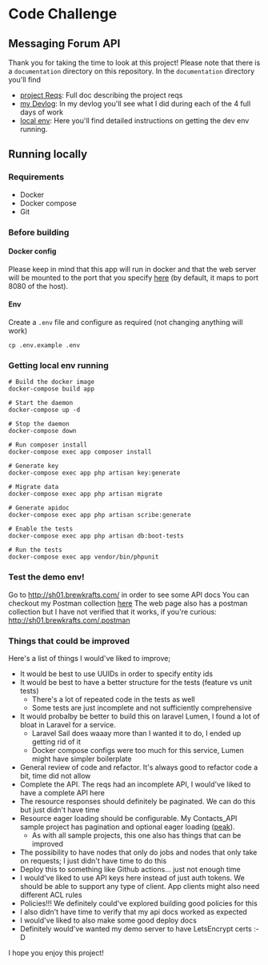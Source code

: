 # Code Challenge
## Messaging Forum API

Thank you for taking the time to look at this project! Please note that there
is a `documentation` directory on this repository. In the `documentation` directory
you'll find
* [project Reqs](./documentation/laravel-message-board-api.md): Full doc describing
  the project reqs
* [my Devlog](./documentation/devlog/log.md): In my devlog you'll see what I did during
  each of the 4 full days of work
* [local env](./documentation/deploy/local.md): Here you'll find detailed instructions
  on getting the dev env running.

## Running locally
### Requirements
* Docker
* Docker compose
* Git

### Before building
#### Docker config
Please keep in mind that this app will run in docker and that the web server will be
mounted to the port that you specify [here](https://github.com/bkRodrigo/story-forum/blob/main/docker-compose.yml#L39)
(by default, it maps to port 8080 of the host).

#### Env
Create a `.env` file and configure as required (not changing anything will work)
```
cp .env.example .env
```

### Getting local env running
```
# Build the docker image
docker-compose build app

# Start the daemon
docker-compose up -d

# Stop the daemon
docker-compose down

# Run composer install
docker-compose exec app composer install

# Generate key
docker-compose exec app php artisan key:generate

# Migrate data
docker-compose exec app php artisan migrate

# Generate apidoc
docker-compose exec app php artisan scribe:generate

# Enable the tests
docker-compose exec app php artisan db:boot-tests

# Run the tests
docker-compose exec app vendor/bin/phpunit
```

### Test the demo env!
Go to http://sh01.brewkrafts.com/ in order to see some API docs
You can checkout my Postman collection [here](documentation/Story-Forum.postman_collection.json)
The web page also has a postman collection but I have not verified that it
works, if you're curious: http://sh01.brewkrafts.com/.postman

### Things that could be improved
Here's a list of things I would've liked to improve;
* It would be best to use UUIDs in order to specify entity ids
* It would be best to have a better structure for the tests (feature vs unit
  tests)
    * There's a lot of repeated code in the tests as well
    * Some tests are just incomplete and not sufficiently comprehensive
* It would probalby be better to build this on laravel Lumen, I found a lot of
  bloat in Laravel for a service.
    * Laravel Sail does waaay more than I wanted it to do, I ended up getting rid
      of it
    * Docker compose configs were too much for this service, Lumen might have
      simpler boilerplate
* General review of code and refactor. It's always good to refactor code a bit,
  time did not allow
* Complete the API. The reqs had an incomplete API, I would've liked to have a
  complete API here
* The resource responses should definitely be paginated. We can do this but just
  didn't have time
* Resource eager loading should be configurable. My Contacts_API sample project
  has pagination and optional eager loading ([peak](https://github.com/bkRodrigo/Contacts_API/blob/main/app/Http/Controllers/ResourceAbstractClass.php#L55)).
    * As with all sample projects, this one also has things that can be improved
* The possibility to have nodes that only do jobs and nodes that only take on
  requests; I just didn't have time to do this
* Deploy this to something like Github actions... just not enough time
* I would've liked to use API keys here instead of just auth tokens. We should
  be able to support any type of client. App clients might also need different
  ACL rules
* Policies!!! We definitely could've explored building good policies for this
* I also didn't have time to verify that my api docs worked as expected
* I would've liked to also make some good deploy docs
* Definitely would've wanted my demo server to have LetsEncrypt certs :-D
  
I hope you enjoy this project!
